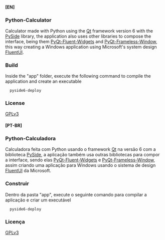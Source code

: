 #### [EN]
### Python-Calculator

Calculator made with Python using the [Qt](https://github.com/qt) framework version 6 with the [PySide](https://github.com/pyside) library, the application also uses other libraries to compose the interface, being them [PyQt-Fluent-Widgets](https://github.com/zhiyiYo/PyQt-Fluent-Widgets) and [PyQt-Frameless-Window](https://github.com/zhiyiYo/PyQt-Frameless-Window), this way creating a Windows application using Microsoft's system design [FluentUI](https://github.com/microsoft/fluentui).

### Build

Inside the "app" folder, execute the following command to compile the application and create an executable

```
  pyside6-deploy
```

### License

[GPLv3](https://github.com/OLuwis/Python-Calculadora/blob/main/LICENSE)

#### [PT-BR]

### Python-Calculadora

Calculadora feita com Python usando o framework [Qt](https://github.com/qt) na versão 6 com a biblioteca [PySide](https://github.com/pyside), a aplicação também usa outras bibliotecas para compor a interface, sendo elas [PyQt-Fluent-Widgets](https://github.com/zhiyiYo/PyQt-Fluent-Widgets) e [PyQt-Frameless-Window](https://github.com/zhiyiYo/PyQt-Frameless-Window), assim criando uma aplicação para Windows usando o sistema de design [FluentUI](https://github.com/microsoft/fluentui) da Microsoft.

### Construir

Dentro da pasta "app", execute o seguinte comando para compilar a aplicação e criar um executável

```
  pyside6-deploy
```

### Licença

[GPLv3](https://github.com/OLuwis/Python-Calculadora/blob/main/LICENSE)
